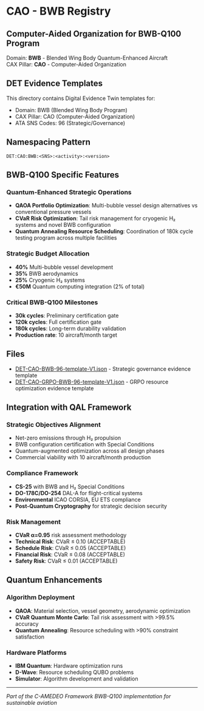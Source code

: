 # CAO - BWB Registry

## Computer-Aided Organization for BWB-Q100 Program

Domain: **BWB** - Blended Wing Body Quantum-Enhanced Aircraft  
CAX Pillar: **CAO** - Computer-Aided Organization

## DET Evidence Templates

This directory contains Digital Evidence Twin templates for:
- Domain: BWB (Blended Wing Body Program) 
- CAX Pillar: CAO (Computer-Aided Organization)
- ATA SNS Codes: 96 (Strategic/Governance)

## Namespacing Pattern
```
DET:CAO:BWB:<SNS>:<activity>:<version>
```

## BWB-Q100 Specific Features

### Quantum-Enhanced Strategic Operations
- **QAOA Portfolio Optimization**: Multi-bubble vessel design alternatives vs conventional pressure vessels
- **CVaR Risk Optimization**: Tail risk management for cryogenic H₂ systems and novel BWB configuration  
- **Quantum Annealing Resource Scheduling**: Coordination of 180k cycle testing program across multiple facilities

### Strategic Budget Allocation
- **40%** Multi-bubble vessel development
- **35%** BWB aerodynamics
- **25%** Cryogenic H₂ systems
- **€50M** Quantum computing integration (2% of total)

### Critical BWB-Q100 Milestones
- **30k cycles**: Preliminary certification gate
- **120k cycles**: Full certification gate  
- **180k cycles**: Long-term durability validation
- **Production rate**: 10 aircraft/month target

## Files
- [DET-CAO-BWB-96-template-V1.json](DET-CAO-BWB-96-template-V1.json) - Strategic governance evidence template
- [DET-CAO-GRPO-BWB-96-template-V1.json](DET-CAO-GRPO-BWB-96-template-V1.json) - GRPO resource optimization evidence template

## Integration with QAL Framework

### Strategic Objectives Alignment
- Net-zero emissions through H₂ propulsion
- BWB configuration certification with Special Conditions
- Quantum-augmented optimization across all design phases
- Commercial viability with 10 aircraft/month production

### Compliance Framework
- **CS-25** with BWB and H₂ Special Conditions
- **DO-178C/DO-254** DAL-A for flight-critical systems
- **Environmental** ICAO CORSIA, EU ETS compliance
- **Post-Quantum Cryptography** for strategic decision security

### Risk Management
- **CVaR α=0.95** risk assessment methodology
- **Technical Risk**: CVaR ≤ 0.10 (ACCEPTABLE)
- **Schedule Risk**: CVaR ≤ 0.05 (ACCEPTABLE) 
- **Financial Risk**: CVaR ≤ 0.08 (ACCEPTABLE)
- **Safety Risk**: CVaR ≤ 0.01 (ACCEPTABLE)

## Quantum Enhancements

### Algorithm Deployment
- **QAOA**: Material selection, vessel geometry, aerodynamic optimization
- **CVaR Quantum Monte Carlo**: Tail risk assessment with >99.5% accuracy
- **Quantum Annealing**: Resource scheduling with >90% constraint satisfaction

### Hardware Platforms
- **IBM Quantum**: Hardware optimization runs
- **D-Wave**: Resource scheduling QUBO problems
- **Simulator**: Algorithm development and validation

---

*Part of the C-AMEDEO Framework BWB-Q100 implementation for sustainable aviation*